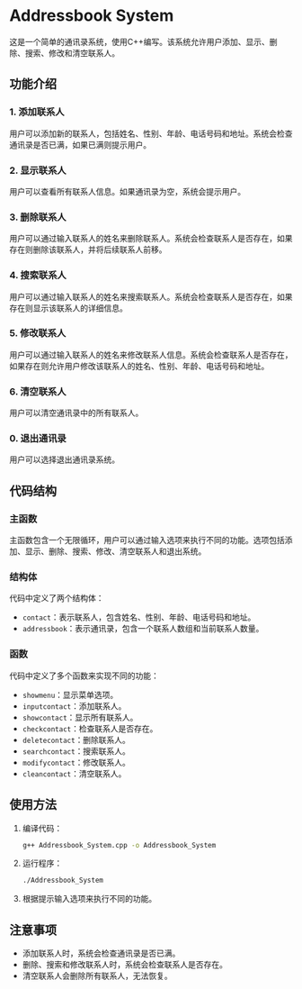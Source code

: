 # Addressbook System

这是一个简单的通讯录系统，使用C++编写。该系统允许用户添加、显示、删除、搜索、修改和清空联系人。

## 功能介绍

### 1. 添加联系人

用户可以添加新的联系人，包括姓名、性别、年龄、电话号码和地址。系统会检查通讯录是否已满，如果已满则提示用户。

### 2. 显示联系人

用户可以查看所有联系人信息。如果通讯录为空，系统会提示用户。

### 3. 删除联系人

用户可以通过输入联系人的姓名来删除联系人。系统会检查联系人是否存在，如果存在则删除该联系人，并将后续联系人前移。

### 4. 搜索联系人

用户可以通过输入联系人的姓名来搜索联系人。系统会检查联系人是否存在，如果存在则显示该联系人的详细信息。

### 5. 修改联系人

用户可以通过输入联系人的姓名来修改联系人信息。系统会检查联系人是否存在，如果存在则允许用户修改该联系人的姓名、性别、年龄、电话号码和地址。

### 6. 清空联系人

用户可以清空通讯录中的所有联系人。

### 0. 退出通讯录

用户可以选择退出通讯录系统。

## 代码结构

### 主函数

主函数包含一个无限循环，用户可以通过输入选项来执行不同的功能。选项包括添加、显示、删除、搜索、修改、清空联系人和退出系统。

### 结构体

代码中定义了两个结构体：

- `contact`：表示联系人，包含姓名、性别、年龄、电话号码和地址。
- `addressbook`：表示通讯录，包含一个联系人数组和当前联系人数量。

### 函数

代码中定义了多个函数来实现不同的功能：

- `showmenu`：显示菜单选项。
- `inputcontact`：添加联系人。
- `showcontact`：显示所有联系人。
- `checkcontact`：检查联系人是否存在。
- `deletecontact`：删除联系人。
- `searchcontact`：搜索联系人。
- `modifycontact`：修改联系人。
- `cleancontact`：清空联系人。

## 使用方法

1. 编译代码：
   ```sh
   g++ Addressbook_System.cpp -o Addressbook_System
   ```

2. 运行程序：
   ```sh
   ./Addressbook_System
   ```

3. 根据提示输入选项来执行不同的功能。

## 注意事项

- 添加联系人时，系统会检查通讯录是否已满。
- 删除、搜索和修改联系人时，系统会检查联系人是否存在。
- 清空联系人会删除所有联系人，无法恢复。

